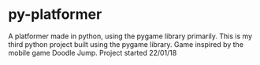 # py-platformer
A platformer made in python, using the pygame library primarily. This is my third python project built using the pygame library. 
Game inspired by the mobile game Doodle Jump.
Project started 22/01/18
